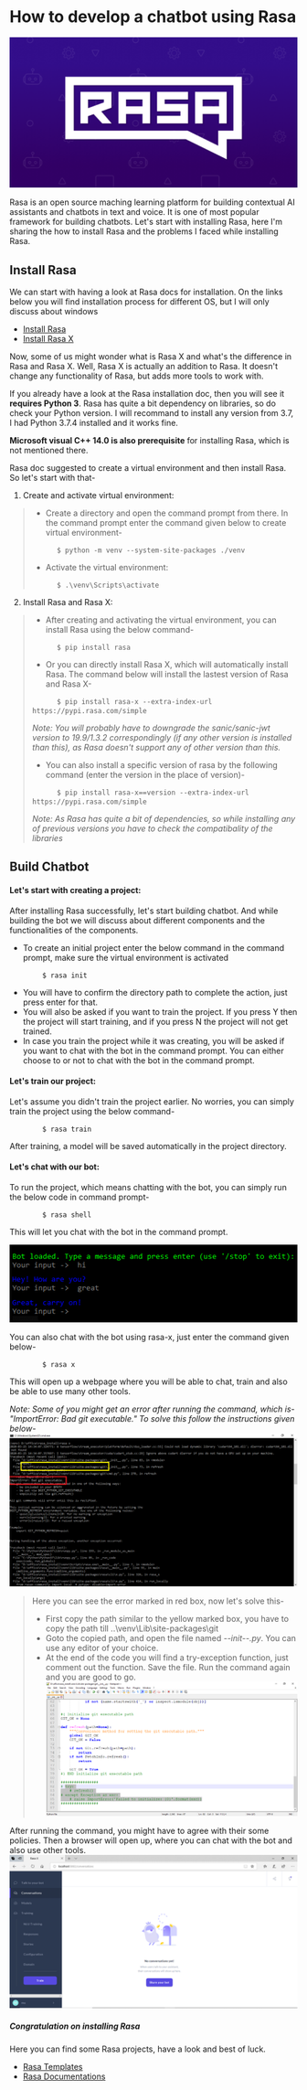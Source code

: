 # How to develop a chatbot using Rasa

 ![IMAGE](../img/rasa_logo.png "Rasa")

Rasa is an open source maching learning platform for building contextual AI assistants and chatbots in text and voice. It is one of most popular framework for building chatbots. Let's start with installing Rasa, here I'm sharing the how to install Rasa and the problems I faced while installing Rasa.


## Install Rasa

We can start with having a look at Rasa docs for installation. On the links below you will find installation process for different OS, but I will only discuss about windows
+ [Install Rasa](https://rasa.com/docs/rasa/user-guide/installation/ "Install Rasa")
+ [Install Rasa X](https://rasa.com/docs/rasa-x/0.19.5/installation-and-setup/ "Install Rasa X")

Now, some of us might wonder what is Rasa X and what's the difference in Rasa and Rasa X. Well, Rasa X is actually an addition to Rasa. It doesn't change any functionality of Rasa, but adds more tools to work with.

If you already have a look at the Rasa installation doc, then you will see it **requires Python 3**. Rasa has quite a bit dependency on libraries, so do check your Python version. I will recommand to install any version from 3.7, I had Python 3.7.4 installed and it works fine.

**Microsoft visual C++ 14.0 is also prerequisite** for installing Rasa, which is not mentioned there.

Rasa doc suggested to create a virtual environment and then install Rasa. So let's start with that-

1. Create and activate virtual environment:
> + Create a directory and open the command prompt from there. In the command prompt enter the command given below to create virtual environment-
> ```
>       $ python -m venv --system-site-packages ./venv
> ```
> + Activate the virtual environment:
> ```
>       $ .\venv\Scripts\activate
> ```

2. Install Rasa and Rasa X:
> + After creating and activating the virtual environment, you can install Rasa using the below command-
> ```
>       $ pip install rasa
> ```
> + Or you can directly install Rasa X, which will automatically install Rasa. The command below will install the lastest version of Rasa and Rasa X-
> ```
>       $ pip install rasa-x --extra-index-url https://pypi.rasa.com/simple
> ```
> *Note: You will probably have to downgrade the sanic/sanic-jwt version to 19.9/1.3.2 correspondingly (if any other version is installed than this), as Rasa doesn't support any of other version than this.*
> + You can also install a specific version of rasa by the following command (enter the version in the place of version)-
> ```
>       $ pip install rasa-x==version --extra-index-url https://pypi.rasa.com/simple
> ```
> *Note: As Rasa has quite a bit of dependencies, so while installing any of previous versions you have to check the compatibality of the libraries*


## Build Chatbot

#### Let's start with creating a project:

After installing Rasa successfully, let's start building chatbot. And while building the bot we will discuss about different components and the functionalities of the components.

+ To create an initial project enter the below command in the command prompt, make sure the virtual environment is activated
```
        $ rasa init
```
+ You will have to confirm the directory path to complete the action, just press enter for that.
+ You will also be asked if you want to train the project. If you press Y then the project will start training, and if you press N the project will not get trained.
+ In case you train the project while it was creating, you will be asked if you want to chat with the bot in the command prompt. You can either choose to or not to chat with the bot in the command prompt.

#### Let's train our project:

Let's assume you didn't train the project earlier. No worries, you can simply train the project using the below command-
```
        $ rasa train
```
After training, a model will be saved automatically in the project directory.

#### Let's chat with our bot:

To run the project, which means chatting with the bot, you can simply run the below code in command prompt-
```
        $ rasa shell
```
This will let you chat with the bot in the command prompt.

 ![IMAGE](../img/rasa_shell.PNG "Chat with the bot in rasa shell")

You can also chat with the bot using rasa-x, just enter the command given below-
```
        $ rasa x
```
This will open up a webpage where you will be able to chat, train and also be able to use many other tools.

*Note: Some of you might get an error after running the command, which is- "ImportError: Bad git executable." To solve this follow the instructions given below-*
 ![IMAGE](../img/git_error.PNG "git error")
>Here you can see the error marked in red box, now let's solve this-
>+ First copy the path similar to the yellow marked box, you have to copy the path till ..\venv\Lib\site-packages\git
>+ Goto the copied path, and open the file named *--init--.py*. You can use any editor of your choice.
>+ At the end of the code you will find a try-exception function, just comment out the function. Save the file. Run the command again and you are good to go. 
 ![IMAGE](../img/git_solve.PNG "git solve")

After running the command, you might have to agree with their some policies. Then a browser will open up, where you can chat with the  bot and also use other tools.
 ![IMAGE](../img/rasa_x.png "git solve")

##### Congratulation on installing Rasa

Here you can find some Rasa projects, have a look and best of luck.
+ [Rasa Templates](https://github.com/cedextech/rasa-chatbot-templates "Rasa Templates")
+ [Rasa Documentations](https://rasa.com/docs/ "Rasa Docs")
